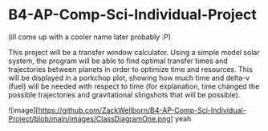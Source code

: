 # B4-AP-Comp-Sci-Individual-Project
(ill come up with a cooler name later probably :P)

This project will be a transfer window calculator. Using a simple model solar system, the program will be able to find optimal transfer times and trajectories between planets in order to optimize time and resources. This will be displayed in a porkchop plot, showing how much time and delta-v (fuel) will be needed with respect to time (for explanation, time changed the possible trajectories and gravitational slingshots that will be possible). 

![image][https://github.com/ZackWellborn/B4-AP-Comp-Sci-Individual-Project/blob/main/images/ClassDiagramOne.png]
yeah

